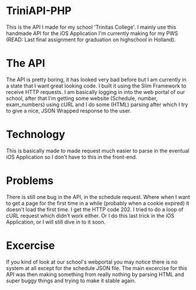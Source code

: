 # TriniAPI-PHP

This is the API I made for my school 'Trinitas College'. I mainly use this handmade API for the iOS Application I'm currently making for my PWS (READ: Last final assignment for graduation on highschool in Holland).

# The API

The API is pretty boring, it has looked very bad before but I am currently in a state that I want great looking code. I built it using the Slim Framework to receive HTTP requests. I am basically logging in into the web portal of our school, after that I'm getting some website (Schedule, number, exam_numbers) using cURL and I do some (HTML) parsing after which I try to give a nice, JSON Wrapped response to the user.

# Technology

This is basically made to made request much easier to parse in the eventual iOS Application so I don't have to this in the front-end.

# Problems

There is still one bug in the API, in the schedule request. Where when I want to get a page for the first time in a while (probably when a cookie expired) it doesn't load the first time. I get the HTTP code 202. I tried to do a loop of cURL request which didn't work either. Or I do this last trick in the iOS Application, or I will still dive in to it soon.

# Excercise

If you kind of look at our school's webportal you may notice there is no system at all except for the schedule JSON file. The main excercise for this API was then making something from really nothing by parsing HTML and super buggy things and trying to make it stable again.
